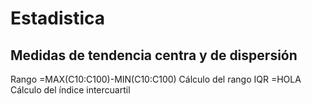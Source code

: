 # Estadistica

## Medidas de tendencia centra y de dispersión
Rango		=MAX(C10:C100)-MIN(C10:C100)		Cálculo del rango
IQR		=HOLA					Cálculo del índice intercuartil


